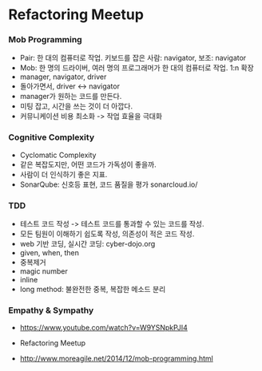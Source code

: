 # Refactoring Meetup

### Mob Programming
- Pair: 한 대의 컴퓨터로 작업. 키보드를 잡은 사람: navigator, 보조: navigator
- Mob: 한 명의 드라이버, 여러 명의 프로그래머가 한 대의 컴퓨터로 작업. 1:n 확장
- manager, navigator, driver
- 돌아가면서, driver <-> navigator
- manager가 원하는 코드를 만든다.
- 미팅 잡고, 시간을 쓰는 것이 더 아깝다.
- 커뮤니케이션 비용 최소화 -> 작업 효율을 극대화

### Cognitive Complexity
- Cyclomatic Complexity
 - 같은 복잡도지만, 어떤 코드가 가독성이 좋을까.
 - 사람이 더 인식하기 좋은 지표.
 - SonarQube: 신호등 표현, 코드 품질을 평가 sonarcloud.io/

### TDD
- 테스트 코드 작성 -> 테스트 코드를 통과할 수 있는 코드를 작성.
- 모든 팀원이 이해하기 쉽도록 작성, 의존성이 적은 코드 작성.
- web 기반 코딩, 실시간 코딩: cyber-dojo.org
- given, when, then
- 중복제거
- magic number
- inline
- long method: 불완전한 중복, 복잡한 메소드 분리

### Empathy & Sympathy
- https://www.youtube.com/watch?v=W9YSNpkPJI4

- Refactoring Meetup
- http://www.moreagile.net/2014/12/mob-programming.html